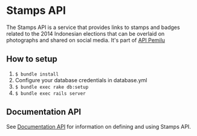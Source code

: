 # Stamps API

The Stamps API is a service that provides links to stamps and badges related to the 2014 Indonesian elections that can be overlaid on photographs and shared on social media. It's part of [API Pemilu](http://developer.pemiluapi.org/)

## How to setup

1. `$ bundle install`
2. Configure your database credentials in database.yml
2. `$ bundle exec rake db:setup`
3. `$ bundle exec rails server`

## Documentation API
See [Documentation API](http://docs.stampsapi.apiary.io/) for information on defining and using Stamps API.
